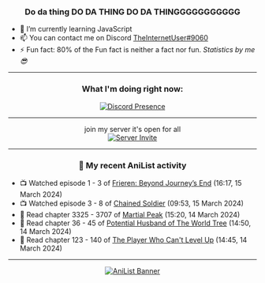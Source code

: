 <div align="center">

### Do da thing DO DA THING DO DA THINGGGGGGGGGGG
</div>

- 🌱 I’m currently learning JavaScript
- 📫 You can contact me on Discord [TheInternetUser#9060](https://discord.com/users/534117072796385300)
- ⚡ Fun fact: 80% of the Fun fact is neither a fact nor fun. _Statistics by me 😎_
<hr>

<div align="center">

### What I'm doing right now:
[![Discord Presence](https://lanyard.cnrad.dev/api/534117072796385300)](https://discord.com/users/534117072796385300)
<hr>

join my server it's open for all <br>
[![Server Invite](https://invidget.switchblade.xyz/bfYgVHxrSs)](https://discord.gg/bfYgVHxrSs)

<hr>
  
### 🌸 My recent AniList activity

</div>

<!-- ANILIST_ACTIVITY:start -->

-   📺 Watched episode 1 - 3 of [Frieren: Beyond Journey’s End](https://anilist.co/anime/154587) (16:17, 15 March 2024)
-   📺 Watched episode 3 - 8 of [Chained Soldier](https://anilist.co/anime/141821) (09:53, 15 March 2024)
-   📖 Read chapter 3325 - 3707 of [Martial Peak](https://anilist.co/manga/104494) (15:20, 14 March 2024)
-   📖 Read chapter 36 - 45 of [Potential Husband of The World Tree](https://anilist.co/manga/164510) (14:50, 14 March 2024)
-   📖 Read chapter 123 - 140 of [The Player Who Can't Level Up](https://anilist.co/manga/130511) (14:45, 14 March 2024)

<!-- ANILIST_ACTIVITY:end -->
<hr>

<div align="center">

[![AniList Banner](https://img.anili.st/User/929966)](https://anilist.co/user/TheInternetUser)

<!-- ![Profile views](https://gpvc.arturio.dev/TheInternetUse7) Since 2023-01-09 -->
<br>


</div>
